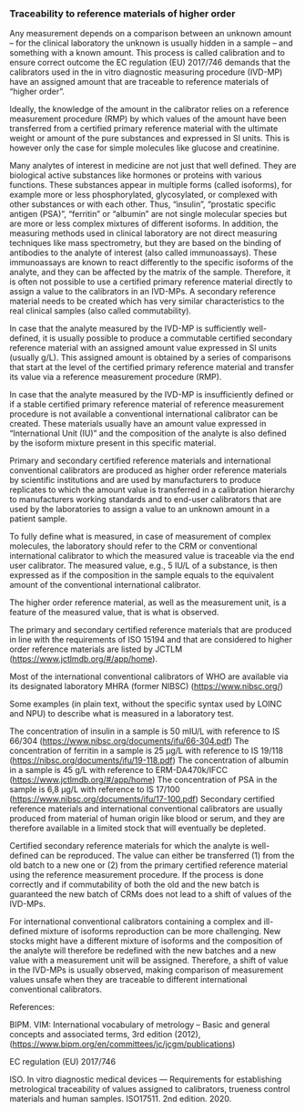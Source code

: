 ### Traceability to reference materials of higher order

Any measurement depends on a comparison between an unknown amount – for the clinical laboratory the unknown is usually hidden in a sample – and something with a known amount. This process is called calibration and to ensure correct outcome the EC regulation (EU) 2017/746 demands that the calibrators used in the in vitro diagnostic measuring procedure (IVD-MP) have an assigned amount that are traceable to reference materials of “higher order”.

Ideally, the knowledge of the amount in the calibrator relies on a reference measurement procedure (RMP) by which values of the amount have been transferred from a certified primary reference material with the ultimate weight or amount of the pure substances and expressed in SI units. This is however only the case for simple molecules like glucose and creatinine.

Many analytes of interest in medicine are not just that well defined. They are biological active substances like hormones or proteins with various functions. These substances appear in multiple forms (called isoforms), for example more or less phosphorylated, glycosylated, or complexed with other substances or with each other. Thus, “insulin”, “prostatic specific antigen (PSA)”, “ferritin” or “albumin” are not single molecular species but are more or less complex mixtures of different isoforms. In addition, the measuring methods used in clinical laboratory are not direct measuring techniques like mass spectrometry, but they are based on the binding of antibodies to the analyte of interest (also called immunoassays). These immunoassays are known to react differently to the specific isoforms of the analyte, and they can be affected by the matrix of the sample. Therefore, it is often not possible to use a certified primary reference material directly to assign a value to the calibrators in an IVD-MPs. A secondary reference material needs to be created which has very similar characteristics to the real clinical samples (also called commutability).

In case that the analyte measured by the IVD-MP is sufficiently well-defined, it is usually possible to produce a commutable certified secondary reference material with an assigned amount value expressed in SI units (usually g/L). This assigned amount is obtained by a series of comparisons that start at the level of the certified primary reference material and transfer its value via a reference measurement procedure (RMP).

In case that the analyte measured by the IVD-MP is insufficiently defined or if a stable certified primary reference material of reference measurement procedure is not available a conventional international calibrator can be created. These materials usually have an amount value expressed in “International Unit (IU)” and the composition of the analyte is also defined by the isoform mixture present in this specific material.

Primary and secondary certified reference materials and international conventional calibrators are produced as higher order reference materials by scientific institutions and are used by manufacturers to produce replicates to which the amount value is transferred in a calibration hierarchy to manufacturers working standards and to end-user calibrators that are used by the laboratories to assign a value to an unknown amount in a patient sample.

To fully define what is measured, in case of measurement of complex molecules, the laboratory should refer to the CRM or conventional international calibrator to which the measured value is traceable via the end user calibrator. The measured value, e.g., 5 IU/L of a substance, is then expressed as if the composition in the sample equals to the equivalent amount of the conventional international calibrator.

The higher order reference material, as well as the measurement unit, is a feature of the measured value, that is what is observed.

The primary and secondary certified reference materials that are produced in line with the requirements of ISO 15194 and that are considered to higher order reference materials are listed by JCTLM (https://www.jctlmdb.org/#/app/home).

Most of the international conventional calibrators of WHO are available via its designated laboratory MHRA (former NIBSC) (https://www.nibsc.org/)

Some examples (in plain text, without the specific syntax used by LOINC and NPU) to describe what is measured in a laboratory test.

The concentration of insulin in a sample is 50 mIU/L with reference to IS 66/304 (https://www.nibsc.org/documents/ifu/66-304.pdf)
The concentration of ferritin in a sample is 25 µg/L with reference to IS 19/118 (https://nibsc.org/documents/ifu/19-118.pdf)
The concentration of albumin in a sample is 45 g/L with reference to ERM-DA470k/IFCC (https://www.jctlmdb.org/#/app/home)
The concentration of PSA in the sample is 6,8 µg/L with reference to IS 17/100 (https://www.nibsc.org/documents/ifu/17-100.pdf)
Secondary certified reference materials and international conventional calibrators are usually produced from material of human origin like blood or serum, and they are therefore available in a limited stock that will eventually be depleted.

Certified secondary reference materials for which the analyte is well-defined can be reproduced. The value can either be transferred (1) from the old batch to a new one or (2) from the primary certified reference material using the reference measurement procedure. If the process is done correctly and if commutability of both the old and the new batch is guaranteed the new batch of CRMs does not lead to a shift of values of the IVD-MPs.

For international conventional calibrators containing a complex and ill- defined mixture of isoforms reproduction can be more challenging. New stocks might have a different mixture of isoforms and the composition of the analyte will therefore be redefined with the new batches and a new value with a measurement unit will be assigned. Therefore, a shift of value in the IVD-MPs is usually observed, making comparison of measurement values unsafe when they are traceable to different international conventional calibrators.


References:

BIPM. VIM: International vocabulary of metrology – Basic and general concepts and associated terms, 3rd edition (2012),(https://www.bipm.org/en/committees/jc/jcgm/publications)

EC regulation (EU) 2017/746

ISO. In vitro diagnostic medical devices — Requirements for establishing metrological traceability of values assigned to calibrators, trueness control materials and human samples. ISO17511. 2nd edition. 2020.